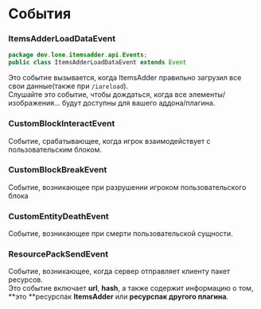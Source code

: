 # События

### ItemsAdderLoadDataEvent

```java
package dev.lone.itemsadder.api.Events;
public class ItemsAdderLoadDataEvent extends Event
```

Это событие вызывается, когда ItemsAdder правильно загрузил все свои данные\(также при `/iareload`\).  
Слушайте это событие, чтобы дождаться, когда все элементы/изображения... будут доступны для вашего аддона/плагина.

### CustomBlockInteractEvent

Событие, срабатывающее, когда игрок взаимодействует с пользовательским блоком.

### CustomBlockBreakEvent

Событие, возникающее при разрушении игроком пользовательского блока

### CustomEntityDeathEvent

Событие, возникающее при смерти пользовательской сущности.

### ResourcePackSendEvent

Событие, возникающее, когда сервер отправляет клиенту пакет ресурсов.   
Это событие включает **url**, **hash**, а также содержит информацию о том, **это **ресурспак **ItemsAdder** или **ресурспак другого плагина**.
